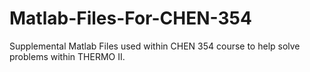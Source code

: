 # Matlab-Files-For-CHEN-354
Supplemental Matlab Files used within CHEN 354 course to help solve problems within THERMO II.
